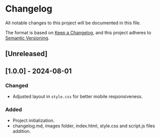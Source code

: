 # Changelog

All notable changes to this project will be documented in this file.

The format is based on [Keep a Changelog](https://keepachangelog.com/en/1.1.0/),
and this project adheres to [Semantic Versioning](https://semver.org/spec/v2.0.0.html).

## [Unreleased]

## [1.0.0] - 2024-08-01
### Changed

- Adjusted layout in `style.css` for better mobile responsiveness.

### Added

- Project initialization.
- changelog.md, images folder, index.html, style.css and script.js files addition.